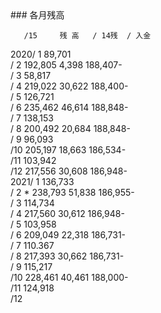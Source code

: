 <link href="markdown.css" rel="stylesheet"></link>
### 各月残高
       
       /15     残 高   / 14残  / 入金       
   2020/ 1    89,701                        
       / 2   192,805   4,398  188,407-      
       / 3    58,817                        
       / 4   219,022  30,622  188,400-      
       / 5   126,721                        
       / 6   235,462  46,614  188,848-      
       / 7   138,153                        
       / 8   200,492  20,684  188,848-      
       / 9    96,093                        
       /10   205,197  18,663  186,534-      
       /11   103,942                        
       /12   217,556  30,608  186,948-      
   2021/ 1   136,733                        
       / 2 * 238,793  51,838  186,955-      
       / 3   114,734                        
       / 4   217,560  30,612  186,948-      
       / 5   103,958                        
       / 6   209,049  22,318  186,731-      
       / 7   110.367                        
       / 8   217,393  30,662  186,731-      
       / 9   115,217                        
       /10   228,461  40,461  188,000-      
       /11   124,918                        
       /12                                  
